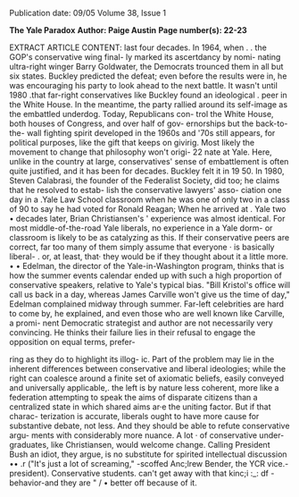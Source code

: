 Publication date: 09/05
Volume 38, Issue 1

**The Yale Paradox**
**Author: Paige Austin**
**Page number(s): 22-23**

EXTRACT ARTICLE CONTENT:
last four decades. In 1964, when 
. 
. the GOP's conservative wing final-
ly marked its ascertdancy by nomi-
nating ultra-right winger Barry 
Goldwater, 
the 
Democrats 
trounced them in all but six states. 
Buckley predicted the defeat; even 
before the results were in, he was 
encouraging his party to look ahead 
to the next battle. It wasn't until 
1980 .that far-right conservatives 
like Buckley found an ideological 
. peer in the White House. In the 
meantime, the party rallied around 
its self-image as the embattled 
underdog. Today, Republicans con-
trol the White House, both houses 
of Congress, and over half of gov-
ernorships 
but the back-to-the-
wall fighting spirit developed in the 
1960s and '70s still appears, for 
political purposes, like the gift that 
keeps on givirig. 
Most likely the movement to 
change that philosophy won't origi-
22 
nate at Yale. Here, unlike in the 
country at large, conservatives' 
sense of embattlement is often 
quite justified, and it has been for 
decades. Buckley felt it in 19 50. In 
1980, Steven Calabrasi, the founder 
of the Federalist Society, did too; 
he claims that he resolved to estab-
lish the conservative lawyers' asso-
ciation one day in a .Yale Law 
School classroom when he was one 
of only two in a class of 90 to say 
he had voted for Ronald Reagan; 
When he arrived at . Yale two 
• 
decades later, Brian Christiansen's 
' 
experience was almost identical. 
For most middle-of-the-road 
Yale liberals, no experience in a 
Yale dorm- or classroom is likely to 
be as catalyzing as this. If their 
conservative peers are correct, far 
too many of them simply assume 
that everyone · is basically liberal-
. or, at least, that· they would be if 
they thought about it a little more. 
• • 
Edelman, the director of the 
Yale-in-Washington 
program, 
thinks that is how the summer 
events calendar ended up with such 
a high proportion of conservative 
speakers, relative to Yale's typical 
bias. "Bill Kristol's office will call 
us back in a day, whereas James 
Carville won't give us the time of 
day," Edelman complained midway 
through 
summer. 
Far-left 
celebrities are hard to come by, he 
explained, and even those who are 
well known 
like Carville, a promi-
nent Democratic strategist and 
author 
are not necessarily very 
convincing. He thinks their failure 
lies in their refusal to engage the 
opposition on equal terms, prefer-


ring as they do to highlight its illog-
ic. Part of the problem may lie in 
the inherent differences between 
conservative and liberal ideologies; 
while the right can coalesce around 
a finite set of axiomatic beliefs, 
easily conveyed and universally 
applicable,. the left is by nature less 
coherent, more like a federation 
attempting to speak the aims of 
disparate citizens than a centralized 
state in which shared aims ar·e the 
uniting factor. But if that charac-
terization is accurate, liberals ought 
to have more cause for substantive 
debate, not less. And they should 
be able to refute conservative argu-
ments with considerably more 
nuance. 
A lot · of conservative under-
graduates, 
like 
Christiansen, 
would 
welcome 
change. 
Calling President Bush an idiot, 
they argue, is no substitute for 
spirited intellectual discussion 
•• 
.r ("It's just a lot of screaming," 
-scoffed Anc;lrew Bender, the YCR 
vice.-president). 
Conservative 
students. can't get away with that 
kinc;i :_: df - behavior-and they are 
" 
/ • 
better off because of it.
